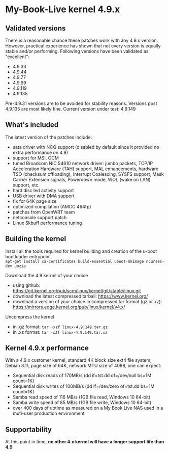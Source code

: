# My-Book-Live kernel 4.9.x

## Validated versions ##
There is a reasonable chance these patches work with any 4.9.x version.
However, practical experience has shown that not every version is equally stable and/or performing.
Following versions have been validated as "excellent":
* 4.9.33
* 4.9.44
* 4.9.77
* 4.9.99
* 4.9.119
* 4.9.135

Pre-4.9.31 versions are to be avoided for stability reasons. Versions post 4.9.135 are most likely fine.
Current version under test: 4.9.149

## What's included ##
The latest version of the patches include:
* sata driver with NCQ support (disabled by default since it provided no extra performance on 4.9)
* support for MSI, OCM
* tuned Broadcom NIC 54610 network driver: jumbo packets, TCP/IP Acceleration Hardware (TAH) support, MAL enhancements, hardware TSO (checksum offloading), Interrupt Coalescing, SYSFS support, Mask Carrier Extension signals, Powerdown mode, WOL (wake on LAN) support, etc.
* hard disc led activity support
* USB driver with DMA support
* fix for 64K page size
* optimized compilation (AMCC 464fp)
* patches from OpenWRT team
* netconsole support patch
* Linux Skbuff performance tuning

## Building the kernel ##
Install all the tools required for kernel building and creation of the u-boot bootloader entrypoint.<br>
`apt-get install ca-certificates build-essential uboot-mkimage ncurses-dev unzip`

Download the 4.9 kernel of your choice
* using github: https://git.kernel.org/pub/scm/linux/kernel/git/stable/linux.git
* download the latest compressed tarball: https://www.kernel.org/
* download a version of your choice in compressed tar format (gz or xz): https://mirrors.edge.kernel.org/pub/linux/kernel/v4.x/

Uncompress the kernel<br>
* in .gz format: `tar -xzf linux-4.9.149.tar.gz`
* in .xz format: `tar -xJf linux-4.9.149.tar.xz`




## Kernel 4.9.x performance ##
With a 4.9.x customer kernel, standard 4K block size ext4 file system, Debian 8.11, page size of 64K, network MTU size of 4088, one can expect:
* Sequential disk reads of 170MB/s (dd if=tst.dd of=/dev/null bs=1M count=1K)
* Sequential disk writes of 100MB/s (dd if=/dev/zero of=tst.dd  bs=1M count=1K)
* Samba read speed of 116 MB/s (1GB file read, Windows 10 64-bit)
* Samba write speed of 85 MB/s (1GB file write, Windows 10 64-bit)
* over 400 days of uptime as measured on a My Book Live NAS used in a muti-user production environment

## Supportability ##
At this point in time, __no other 4.x kernel will have a longer support life than 4.9__